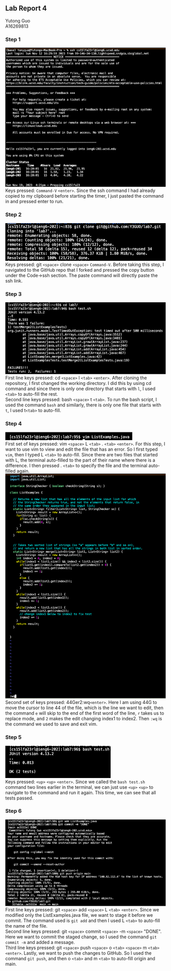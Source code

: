 ## Lab Report 4
Yutong Guo<br>
A16269813<br>
### Step 1
![Image](1.png)<br>
Keys pressed: `Command-V` `<enter>`. Since the ssh command I had already copied to my clipboard before starting the timer, I just pasted the command in and pressed enter to run.<br>
### Step 2
![Image](2.png)<br>
Keys pressed: git `<space>` clone `<space>` `Command-V`. Before taking this step, I navigated to the GitHub repo that I forked and pressed the copy button under the Code->ssh section. The paste command will directly paste the ssh link.
### Step 3
![Image](3.png)<br>
First line keys pressed: cd `<space>` l `<tab>` `<enter>`. After cloning the repository, I first changed the working directory. I did this by using cd command and since there is only one directory that starts with `l`, I used `<tab>` to auto-fill the rest.<br>
Second line keys pressed: bash `<space>` t `<tab>`. To run the bash script, I used the command `bash` and similarly, there is only one file that starts with `t`, I used t`<tab>` to auto-fill.
### Step 4
![Image](4.1.png)<br>
First set of keys pressed: vim `<space>` L `<tab>` . `<tab>` `<enter>`. For this step, I want to use vim to view and edit the file that has an error. So I first typed `vim`, then I typed L `<tab>` to auto-fill. Since there are two files that started with L, the terminal auto-filled to the part of their name where there is a difference. I then pressed . `<tab>` to specify the file and the terminal auto-filled again.
![Image](4.2.png)<br>
Second set of keys pressed: 44Ger2:wq`<enter>`. Here I am using 44G to move the cursor to line 44 of the file, which is the line we want to edit, then the command `e` will skip to the end of the first word of the line, `r` takes us to replace mode, and `2` makes the edit changing index1 to index2. Then `:wq` is the command we used to save and exit vim. 
### Step 5
![Image](5.png)<br>
Keys pressed: `<up>` `<up>` `<enter>`. Since we called the `bash test.sh` command two lines earlier in the terminal, we can just use `<up>` `<up>` to navigate to the command and run it again. This time, we can see that all tests passed.  
### Step 6
![Image](6.png)<br>
First line keys pressed: git `<space>` add `<space>` L `<tab>` `<enter>`. Since we modified only the ListExamples.java file, we want to stage it before we commit. The command used is `git add` and then I used L `<tab>` to auto-fill the name of the file.<br>
Second line keys pressed: git `<space>` commit `<space>` -m `<space>` "DONE". Here we want to commit the staged change, so I used the command `git commit -m` and added a message.<br>
Third line keys pressed: git `<space>` push `<space>` o `<tab>` `<space>` m `<tab>` `<enter>`. Lastly, we want to push the changes to GitHub. So I used the command `git push`, and then o `<tab>` and m `<tab>` to auto-fill origin and main.
